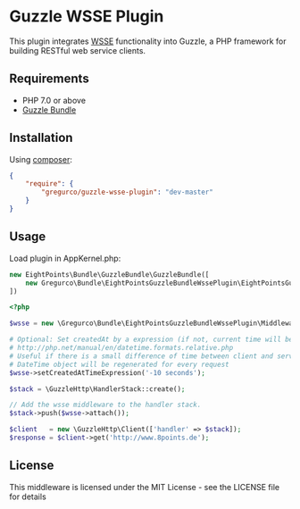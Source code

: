 Guzzle WSSE Plugin
==================
This plugin integrates [WSSE][1] functionality into Guzzle, a PHP framework for building RESTful web service clients.


Requirements
------------
 - PHP 7.0 or above
 - [Guzzle Bundle][2]

 
Installation
------------
Using [composer][3]:

``` json
{
    "require": {
        "gregurco/guzzle-wsse-plugin": "dev-master"
    }
}
```


Usage
-----
Load plugin in AppKernel.php:
``` php
new EightPoints\Bundle\GuzzleBundle\GuzzleBundle([
    new Gregurco\Bundle\EightPointsGuzzleBundleWssePlugin\EightPointsGuzzleBundleWssePlugin(),
])
```


``` php
<?php 

$wsse = new \Gregurco\Bundle\EightPointsGuzzleBundleWssePlugin\Middleware\WsseAuthMiddleware($username, $password);

# Optional: Set createdAt by a expression (if not, current time will be used automatically)
# http://php.net/manual/en/datetime.formats.relative.php
# Useful if there is a small difference of time between client and server
# DateTime object will be regenerated for every request
$wsse->setCreatedAtTimeExpression('-10 seconds');

$stack = \GuzzleHttp\HandlerStack::create();

// Add the wsse middleware to the handler stack.
$stack->push($wsse->attach());

$client   = new \GuzzleHttp\Client(['handler' => $stack]);
$response = $client->get('http://www.8points.de');
```

License
-------
This middleware is licensed under the MIT License - see the LICENSE file for details

[1]: http://www.xml.com/pub/a/2003/12/17/dive.html
[2]: https://github.com/8p/GuzzleBundle
[3]: https://getcomposer.org/
